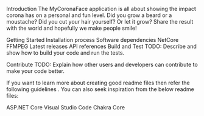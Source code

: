 Introduction
The MyCoronaFace application is all about showing the impact corona has on a personal and fun level. Did you grow a beard or a moustache? Did you cut your hair yourself? Or let it grow? Share the result with the world and hopefully we make people smile!

Getting Started
Installation process
Software dependencies
NetCore
FFMPEG
Latest releases
API references
Build and Test
TODO: Describe and show how to build your code and run the tests.

Contribute
TODO: Explain how other users and developers can contribute to make your code better.

If you want to learn more about creating good readme files then refer the following guidelines . You can also seek inspiration from the below readme files:

ASP.NET Core 
Visual Studio Code 
Chakra Core 
